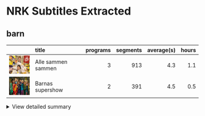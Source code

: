 # NRK Subtitles Extracted
## barn
|                                                                                       | title              |   programs |   segments |   average(s) |   hours |
|:--------------------------------------------------------------------------------------|:-------------------|-----------:|-----------:|-------------:|--------:|
| <img src="cachedimages/Cunw69xZv4gApIx5s-RjzAlNvQ4x2gs_u5X9tx75IJrQ.jpg" height="48"> | Alle sammen sammen |          3 |        913 |          4.3 |     1.1 |
| <img src="cachedimages/MBhV845j-22KU4JLQhX06AutGeiOj25l-J4DTt1kJQVw.jpg" height="48"> | Barnas supershow   |          2 |        391 |          4.5 |     0.5 |

<details><summary>View detailed summary</summary>

| title              | program_id   | subtitle   |   segments |   hours |   average(s) |
|:-------------------|:-------------|:-----------|-----------:|--------:|-------------:|
| Alle sammen sammen | MSUB22000113 | 1. episode |        321 |     0.4 |          4.1 |
| Alle sammen sammen | MSUB22000213 | 2. episode |        309 |     0.4 |          4.4 |
| Alle sammen sammen | MSUB22000313 | 3. episode |        283 |     0.3 |          4.4 |
| Barnas supershow   | MSUS01004710 | 1. episode |        154 |     0.2 |          3.9 |
| Barnas supershow   | MSUS01004810 | 2. episode |        237 |     0.3 |          4.9 |/n</details>

